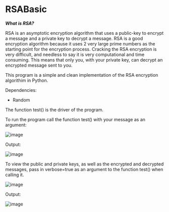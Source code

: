# RSABasic

**_What is RSA?_**

RSA is an asymptotic encryption algorithm that uses a public-key to encrypt a message and a private key to decrypt a message. RSA is a good encryption algorithm because it uses 2 very large prime numbers as the starting point for the encryption process. Cracking the RSA encryption is very difficult, and needless to say it is very computational and time consuming. This means that only you, with your private key, can decrypt an encrypted message sent to you.


This program is a simple and clean implementation of the RSA encryption algorithim in Python.

Dependencies:
-  Random


The function test() is the driver of the program. 

To run the program call the function test() with your message as an argument:

![image](https://user-images.githubusercontent.com/85080576/149442203-651d14e3-cbe8-43ba-a490-906407c8413e.png)

Output: 

![image](https://user-images.githubusercontent.com/85080576/149442147-fb907108-d248-4101-9a2d-ad8dbea741e6.png)



To view the public and private keys, as well as the encrypted and decrypted messages, pass in verbose=true as an argument to the function test() when calling it.

![image](https://user-images.githubusercontent.com/85080576/149442246-de36375b-51ad-4596-ae21-26f1cd0f2ee2.png)

Output:

![image](https://user-images.githubusercontent.com/85080576/149441848-5534cbb9-0b79-4415-8ceb-448c7fd378f4.png)
